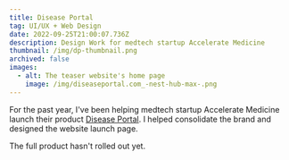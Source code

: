 ```yaml
---
title: Disease Portal
tag: UI/UX + Web Design
date: 2022-09-25T21:00:07.736Z
description: Design Work for medtech startup Accelerate Medicine
thumbnail: /img/dp-thumbnail.png
archived: false
images:
  - alt: The teaser website's home page
    image: /img/diseaseportal.com_-nest-hub-max-.png
---
```

For the past year, I've been helping medtech startup Accelerate Medicine launch their product [Disease Portal](https://diseaseportal.com). I helped consolidate the brand and designed the website launch page.

The full product hasn't rolled out yet.
